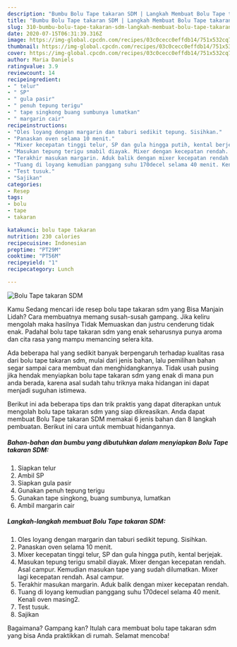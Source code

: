 ```yaml
---
description: "Bumbu Bolu Tape takaran SDM | Langkah Membuat Bolu Tape takaran SDM Yang Sedap"
title: "Bumbu Bolu Tape takaran SDM | Langkah Membuat Bolu Tape takaran SDM Yang Sedap"
slug: 310-bumbu-bolu-tape-takaran-sdm-langkah-membuat-bolu-tape-takaran-sdm-yang-sedap
date: 2020-07-15T06:31:39.316Z
image: https://img-global.cpcdn.com/recipes/03c0cecc0effdb14/751x532cq70/bolu-tape-takaran-sdm-foto-resep-utama.jpg
thumbnail: https://img-global.cpcdn.com/recipes/03c0cecc0effdb14/751x532cq70/bolu-tape-takaran-sdm-foto-resep-utama.jpg
cover: https://img-global.cpcdn.com/recipes/03c0cecc0effdb14/751x532cq70/bolu-tape-takaran-sdm-foto-resep-utama.jpg
author: Maria Daniels
ratingvalue: 3.9
reviewcount: 14
recipeingredient:
- " telur"
- " SP"
- " gula pasir"
- " penuh tepung terigu"
- " tape singkong buang sumbunya lumatkan"
- " margarin cair"
recipeinstructions:
- "Oles loyang dengan margarin dan taburi sedikit tepung. Sisihkan."
- "Panaskan oven selama 10 menit."
- "Mixer kecepatan tinggi telur, SP dan gula hingga putih, kental berjejak."
- "Masukan tepung terigu smabil diayak. Mixer dengan kecepatan rendah. Asal campur. Kemudian masukan tape yang sudah dilumatkan. Mixer lagi kecepatan rendah. Asal campur."
- "Terakhir masukan margarin. Aduk balik dengan mixer kecepatan rendah."
- "Tuang di loyang kemudian panggang suhu 170decel selama 40 menit. Kenali oven masing2."
- "Test tusuk."
- "Sajikan"
categories:
- Resep
tags:
- bolu
- tape
- takaran

katakunci: bolu tape takaran 
nutrition: 230 calories
recipecuisine: Indonesian
preptime: "PT29M"
cooktime: "PT56M"
recipeyield: "1"
recipecategory: Lunch

---
```



![Bolu Tape takaran SDM](https://img-global.cpcdn.com/recipes/03c0cecc0effdb14/751x532cq70/bolu-tape-takaran-sdm-foto-resep-utama.jpg)

Kamu Sedang mencari ide resep bolu tape takaran sdm yang Bisa Manjain Lidah? Cara membuatnya memang susah-susah gampang. Jika keliru mengolah maka hasilnya Tidak Memuaskan dan justru cenderung tidak enak. Padahal bolu tape takaran sdm yang enak seharusnya punya aroma dan cita rasa yang mampu memancing selera kita.



Ada beberapa hal yang sedikit banyak berpengaruh terhadap kualitas rasa dari bolu tape takaran sdm, mulai dari jenis bahan, lalu pemilihan bahan segar sampai cara membuat dan menghidangkannya. Tidak usah pusing jika hendak menyiapkan bolu tape takaran sdm yang enak di mana pun anda berada, karena asal sudah tahu triknya maka hidangan ini dapat menjadi suguhan istimewa.


Berikut ini ada beberapa tips dan trik praktis yang dapat diterapkan untuk mengolah bolu tape takaran sdm yang siap dikreasikan. Anda dapat membuat Bolu Tape takaran SDM memakai 6 jenis bahan dan 8 langkah pembuatan. Berikut ini cara untuk membuat hidangannya.

<!--inarticleads1-->

##### Bahan-bahan dan bumbu yang dibutuhkan dalam menyiapkan Bolu Tape takaran SDM:

1. Siapkan  telur
1. Ambil  SP
1. Siapkan  gula pasir
1. Gunakan  penuh tepung terigu
1. Gunakan  tape singkong, buang sumbunya, lumatkan
1. Ambil  margarin cair




<!--inarticleads2-->

##### Langkah-langkah membuat Bolu Tape takaran SDM:

1. Oles loyang dengan margarin dan taburi sedikit tepung. Sisihkan.
1. Panaskan oven selama 10 menit.
1. Mixer kecepatan tinggi telur, SP dan gula hingga putih, kental berjejak.
1. Masukan tepung terigu smabil diayak. Mixer dengan kecepatan rendah. Asal campur. Kemudian masukan tape yang sudah dilumatkan. Mixer lagi kecepatan rendah. Asal campur.
1. Terakhir masukan margarin. Aduk balik dengan mixer kecepatan rendah.
1. Tuang di loyang kemudian panggang suhu 170decel selama 40 menit. Kenali oven masing2.
1. Test tusuk.
1. Sajikan




Bagaimana? Gampang kan? Itulah cara membuat bolu tape takaran sdm yang bisa Anda praktikkan di rumah. Selamat mencoba!
